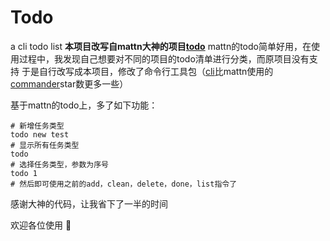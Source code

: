 # Todo
a cli todo list 
**本项目改写自mattn大神的项目[todo](https://github.com/mattn/todo)**
mattn的todo简单好用，在使用过程中，我发现自己想要对不同的项目的todo清单进行分类，而原项目没有支持
于是自行改写成本项目，修改了命令行工具包（[cli](https://github.com/urfave/cli)比mattn使用的[commander](https://github.com/gonuts/commander)star数更多一些）

基于mattn的todo上，多了如下功能：
```shell
# 新增任务类型
todo new test 
# 显示所有任务类型
todo
# 选择任务类型，参数为序号
todo 1
# 然后即可使用之前的add，clean，delete，done，list指令了
```
感谢大神的代码，让我省下了一半的时间

欢迎各位使用 :tada:
